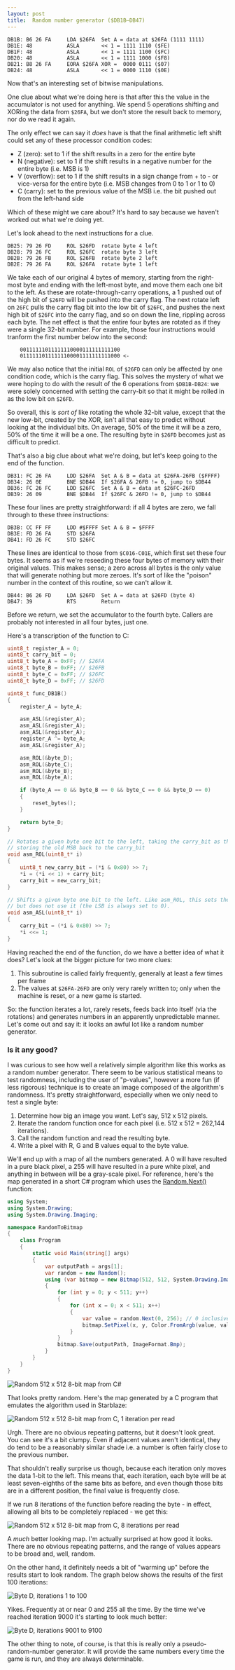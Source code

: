 ```yaml
---
layout: post
title:  Random number generator ($DB1B—DB47)
---
```


```
DB1B: B6 26 FA     LDA $26FA  Set A = data at $26FA (1111 1111)
DB1E: 48           ASLA       << 1 = 1111 1110 ($FE)
DB1F: 48           ASLA       << 1 = 1111 1100 ($FC)
DB20: 48           ASLA       << 1 = 1111 1000 ($F8)
DB21: B8 26 FA     EORA $26FA XOR =  0000 0111 ($07)
DB24: 48           ASLA       << 1 = 0000 1110 ($0E)
```

Now that's an interesting set of bitwise manipulations.

One clue about what we're doing here is that after this the value in the accumulator is not used for anything. We spend 5 operations shifting and XORing the data from `$26FA`, but we don't store the result back to memory, nor do we read it again. 

The only effect we can say it *does* have is that the final arithmetic left shift could set any of these processor condition codes:

 - Z (zero): set to 1 if the shift results in a zero for the entire byte
 - N (negative): set to 1 if the shift results in a negative number for the entire byte (i.e. MSB is 1)
 - V (overflow): set to 1 if the shift results in a sign change from + to - or vice-versa for the entire byte (i.e. MSB changes from 0 to 1 or 1 to 0)
 - C (carry): set to the previous value of the MSB i.e. the bit pushed out from the left-hand side

Which of these might we care about? It's hard to say because we haven't worked out what we're doing yet.

Let's look ahead to the next instructions for a clue.

```
DB25: 79 26 FD     ROL $26FD  rotate byte 4 left
DB28: 79 26 FC     ROL $26FC  rotate byte 3 left
DB2B: 79 26 FB     ROL $26FB  rotate byte 2 left
DB2E: 79 26 FA     ROL $26FA  rotate byte 1 left
```

We take each of our original 4 bytes of memory, starting from the right-most byte and ending with the left-most byte, and move them each one bit to the left. As these are rotate-through-carry operations, a 1 pushed out of the high bit of `$26FD` will be pushed into the carry flag. The next rotate left on `26FC` pulls the carry flag bit into the low bit of `$26FC`, and pushes the next high bit of `$26FC` into the carry flag, and so on down the line, rippling across each byte. The net effect is that the entire four bytes are rotated as if they were a single 32-bit number. For example, those four instructions would tranform the first number below into the second:

```
    00111111011111110000111111111100 
    01111110111111100001111111111000 <-
```

We may also notice that the initial `ROL` of `$26FD` can only be affected by one condition code, which is the carry flag. This solves the mystery of what we were hoping to do with the result of the 6 operations from `$DB1B-DB24`: we were solely concerned with setting the carry-bit so that it might be rolled in as the low bit on `$26FD`.

So overall, this is *sort of* like rotating the whole 32-bit value, except that the new low-bit, created by the XOR, isn't all that easy to predict without looking at the individual bits. On average, 50% of the time it will be a zero, 50% of the time it will be a one. The resulting byte in `$26FD` becomes just as difficult to predict.

That's also a big clue about what we're doing, but let's keep going to the end of the function.

```
DB31: FC 26 FA     LDD $26FA  Set A & B = data at $26FA-26FB ($FFFF)
DB34: 26 0E        BNE $DB44  If $26FA & 26FB != 0, jump to $DB44
DB36: FC 26 FC     LDD $26FC  Set A & B = data at $26FC-26FD
DB39: 26 09        BNE $DB44  If $26FC & 26FD != 0, jump to $DB44
```

These four lines are pretty straightforward: if all 4 bytes are zero, we fall through to these three instructions:

```
DB3B: CC FF FF     LDD #$FFFF Set A & B = $FFFF
DB3E: FD 26 FA     STD $26FA  
DB41: FD 26 FC     STD $26FC
```

These lines are identical to those from `$C016-C01E`, which first set these four bytes. It seems as if we're reseeding these four bytes of memory with their original values. This makes sense; a zero across all bytes is the only value that will generate nothing but more zeroes. It's sort of like the "poison" number in the context of this routine, so we can't allow it.

```
DB44: B6 26 FD     LDA $26FD  Set A = data at $26FD (byte 4)
DB47: 39           RTS        Return
```

Before we return, we set the accumulator to the fourth byte. Callers are probably not interested in all four bytes, just one.

Here's a transcription of the function to C:

```cpp
uint8_t register_A = 0;
uint8_t carry_bit = 0;
uint8_t byte_A = 0xFF; // $26FA
uint8_t byte_B = 0xFF; // $26FB
uint8_t byte_C = 0xFF; // $26FC
uint8_t byte_D = 0xFF; // $26FD

uint8_t func_DB1B()
{
    register_A = byte_A;

    asm_ASL(&register_A);
    asm_ASL(&register_A);
    asm_ASL(&register_A);
    register_A ^= byte_A;
    asm_ASL(&register_A);

    asm_ROL(&byte_D);
    asm_ROL(&byte_C);
    asm_ROL(&byte_B);
    asm_ROL(&byte_A);

    if (byte_A == 0 && byte_B == 0 && byte_C == 0 && byte_D == 0)
    {
        reset_bytes();
    }

    return byte_D;
}

// Rotates a given byte one bit to the left, taking the carry_bit as the LSB and
// storing the old MSB back to the carry_bit
void asm_ROL(uint8_t* i)
{
    uint8_t new_carry_bit = (*i & 0x80) >> 7;
    *i = (*i << 1) + carry_bit;
    carry_bit = new_carry_bit;
}

// Shifts a given byte one bit to the left. Like asm_ROL, this sets the carry-bit, 
// but does not use it (the LSB is always set to 0).
void asm_ASL(uint8_t* i)
{
    carry_bit = (*i & 0x80) >> 7;
    *i <<= 1;
}
```

Having reached the end of the function, do we have a better idea of what it does? Let's look at the bigger picture for two more clues:

1. This subroutine is called fairly frequently, generally at least a few times per frame
2. The values at `$26FA-26FD` are only very rarely written to; only when the machine is reset, or a new game is started.

So: the function iterates a lot, rarely resets, feeds back into itself (via the rotations) and generates numbers in an apparently unpredictable manner. Let's come out and say it: it looks an awful lot like a random number generator.

### Is it any good?

I was curious to see how well a relatively simple algorithm like this works as a random number generator. There seem to be various statistical means to test randomness, including the user of "p-values", however a more fun (if less rigorous) technique is to create an image composed of the algorithm's randomness. It's pretty straightforward, especially when we only need to test a single byte:

1. Determine how big an image you want. Let's say, 512 x 512 pixels.
2. Iterate the random function once for each pixel (i.e. 512 x 512 = 262,144 iterations).
3. Call the random function and read the resulting byte.
4. Write a pixel with R, G and B values equal to the byte value. 

We'll end up with a map of all the numbers generated. A 0 will have resulted in a pure black pixel, a 255 will have resulted in a pure white pixel, and anything in between will be a gray-scale pixel. For reference, here's the map generated in a short C# program which uses the [Random.Next()](https://msdn.microsoft.com/en-us/library/2dx6wyd4%28v=vs.110%29.aspx%20Random.Next%28%29) function:

```cs
using System;
using System.Drawing;
using System.Drawing.Imaging;

namespace RandomToBitmap
{
    class Program
    {
        static void Main(string[] args)
        {
            var outputPath = args[1];
            var random = new Random();
            using (var bitmap = new Bitmap(512, 512, System.Drawing.Imaging.PixelFormat.Format32bppArgb))
            {
                for (int y = 0; y < 511; y++)
                {
                    for (int x = 0; x < 511; x++)
                    {
                        var value = random.Next(0, 256); // 0 inclusive, 256 exclusive
                        bitmap.SetPixel(x, y, Color.FromArgb(value, value, value));
                    }
                }
                bitmap.Save(outputPath, ImageFormat.Bmp);
            }
        }
    }
}
```

![Random 512 x 512 8-bit map from C#](../images/random_512x512_csharp.png)

That looks pretty random. Here's the map generated by a C program that emulates the algorithm used in Starblaze:

![Random 512 x 512 8-bit map from C, 1 iteration per read](../images/random_512x512_bitmap1.png)

Urgh. There are no obvious repeating patterns, but it doesn't look great. You can see it's a bit clumpy. Even if adjacent values aren't identical, they do tend to be a reasonably similar shade i.e. a number is often fairly close to the previous number.

That shouldn't really surprise us though, because each iteration only moves the data 1-bit to the left. This means that, each iteration, each byte will be at least seven-eighths of the same bits as before, and even though those bits are in a different position, the final value is frequently close.

If we run 8 iterations of the function before reading the byte - in effect, allowing all bits to be completely replaced - we get this:

![Random 512 x 512 8-bit map from C, 8 iterations per read](../images/random_512x512_bitmap8.png)

A *much* better looking map. I'm actually surprised at how good it looks. There are no obvious repeating patterns, and the range of values appears to be broad and, well, random.

On the other hand, it definitely needs a bit of "warming up" before the results start to look random. The graph below shows the results of the first 100 iterations:

![Byte D, iterations 1 to 100](../images/db1b_byted_iterations_1_to_100.png)

Yikes. Frequently at or near 0 and 255 all the time. By the time we've reached iteration 9000 it's starting to look much better:

![Byte D, iterations 9001 to 9100](../images/db1b_byted_iterations_9001_to_9100.png)

The other thing to note, of course, is that this is really only a pseudo-random-number generator. It will provide the same numbers every time the game is run, and they are always determinable.